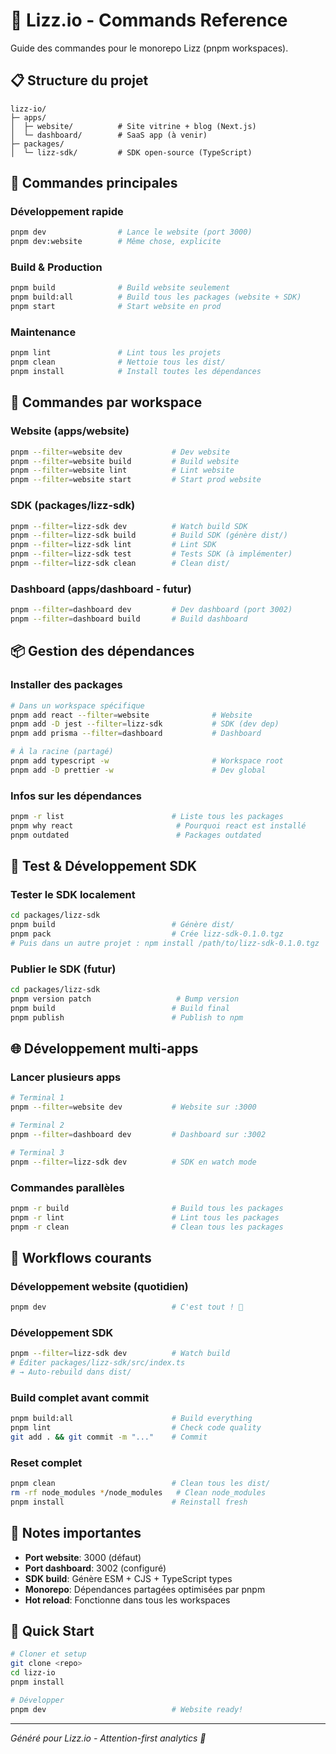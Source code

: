 # 🚀 Lizz.io - Commands Reference

Guide des commandes pour le monorepo Lizz (pnpm workspaces).

## 📋 Structure du projet

```
lizz-io/
├─ apps/
│  ├─ website/          # Site vitrine + blog (Next.js)
│  └─ dashboard/        # SaaS app (à venir)
├─ packages/
│  └─ lizz-sdk/         # SDK open-source (TypeScript)
```

## 🎯 Commandes principales

### Développement rapide
```bash
pnpm dev                # Lance le website (port 3000)
pnpm dev:website        # Même chose, explicite
```

### Build & Production  
```bash
pnpm build              # Build website seulement
pnpm build:all          # Build tous les packages (website + SDK)
pnpm start              # Start website en prod
```

### Maintenance
```bash
pnpm lint               # Lint tous les projets
pnpm clean              # Nettoie tous les dist/
pnpm install            # Install toutes les dépendances
```

## 🔧 Commandes par workspace

### Website (apps/website)
```bash
pnpm --filter=website dev           # Dev website
pnpm --filter=website build         # Build website
pnpm --filter=website lint          # Lint website
pnpm --filter=website start         # Start prod website
```

### SDK (packages/lizz-sdk)
```bash
pnpm --filter=lizz-sdk dev          # Watch build SDK
pnpm --filter=lizz-sdk build        # Build SDK (génère dist/)
pnpm --filter=lizz-sdk lint         # Lint SDK
pnpm --filter=lizz-sdk test         # Tests SDK (à implémenter)
pnpm --filter=lizz-sdk clean        # Clean dist/
```

### Dashboard (apps/dashboard - futur)
```bash
pnpm --filter=dashboard dev         # Dev dashboard (port 3002)
pnpm --filter=dashboard build       # Build dashboard
```

## 📦 Gestion des dépendances

### Installer des packages
```bash
# Dans un workspace spécifique
pnpm add react --filter=website              # Website
pnpm add -D jest --filter=lizz-sdk           # SDK (dev dep)
pnpm add prisma --filter=dashboard           # Dashboard

# À la racine (partagé)
pnpm add typescript -w                       # Workspace root
pnpm add -D prettier -w                      # Dev global
```

### Infos sur les dépendances
```bash
pnpm -r list                        # Liste tous les packages
pnpm why react                       # Pourquoi react est installé
pnpm outdated                        # Packages outdated
```

## 🧪 Test & Développement SDK

### Tester le SDK localement
```bash
cd packages/lizz-sdk
pnpm build                          # Génère dist/
pnpm pack                           # Crée lizz-sdk-0.1.0.tgz
# Puis dans un autre projet : npm install /path/to/lizz-sdk-0.1.0.tgz
```

### Publier le SDK (futur)
```bash
cd packages/lizz-sdk
pnpm version patch                   # Bump version
pnpm build                          # Build final
pnpm publish                        # Publish to npm
```

## 🌐 Développement multi-apps

### Lancer plusieurs apps
```bash
# Terminal 1
pnpm --filter=website dev           # Website sur :3000

# Terminal 2 
pnpm --filter=dashboard dev         # Dashboard sur :3002

# Terminal 3
pnpm --filter=lizz-sdk dev          # SDK en watch mode
```

### Commandes parallèles
```bash
pnpm -r build                       # Build tous les packages
pnpm -r lint                        # Lint tous les packages
pnpm -r clean                       # Clean tous les packages
```

## 🎯 Workflows courants

### Développement website (quotidien)
```bash
pnpm dev                            # C'est tout ! 🚀
```

### Développement SDK
```bash
pnpm --filter=lizz-sdk dev          # Watch build
# Éditer packages/lizz-sdk/src/index.ts
# → Auto-rebuild dans dist/
```

### Build complet avant commit
```bash
pnpm build:all                      # Build everything
pnpm lint                           # Check code quality
git add . && git commit -m "..."    # Commit
```

### Reset complet
```bash
pnpm clean                          # Clean tous les dist/
rm -rf node_modules */node_modules   # Clean node_modules
pnpm install                        # Reinstall fresh
```

## 📝 Notes importantes

- **Port website**: 3000 (défaut)
- **Port dashboard**: 3002 (configuré)
- **SDK build**: Génère ESM + CJS + TypeScript types
- **Monorepo**: Dépendances partagées optimisées par pnpm
- **Hot reload**: Fonctionne dans tous les workspaces

## 🚀 Quick Start

```bash
# Cloner et setup
git clone <repo>
cd lizz-io
pnpm install

# Développer
pnpm dev                            # Website ready!
```

---

*Généré pour Lizz.io - Attention-first analytics 🎯*
